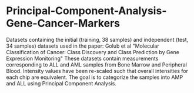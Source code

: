 # Principal-Component-Analysis-Gene-Cancer-Markers
Datasets containing the initial (training, 38 samples) and independent (test, 34 samples) datasets used in the paper: Golub et al "Molecular Classification of Cancer: Class Discovery and Class Prediction by Gene Expression Monitoring"  These datasets contain measurements corresponding to ALL and AML samples from Bone Marrow and Peripheral Blood. Intensity values have been re-scaled such that overall intensities for each chip are equivalent. The goal is to categorize the samples into AMP and ALL using Principal Component Analysis.
